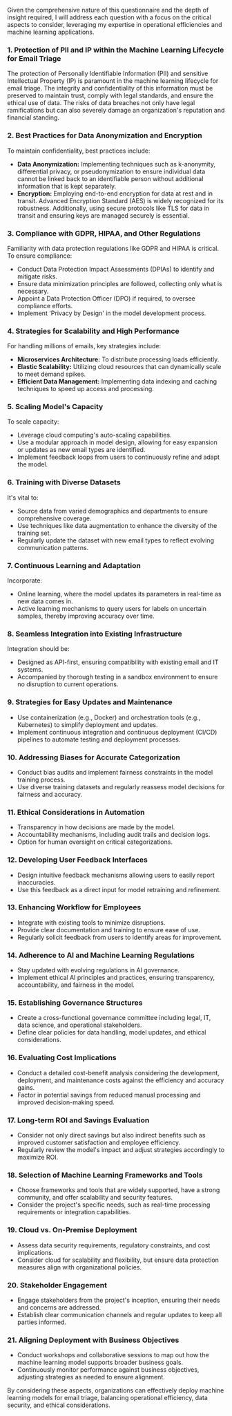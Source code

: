 Given the comprehensive nature of this questionnaire and the depth of insight required, I will address each question with a focus on the critical aspects to consider, leveraging my expertise in operational efficiencies and machine learning applications.

### 1. Protection of PII and IP within the Machine Learning Lifecycle for Email Triage

The protection of Personally Identifiable Information (PII) and sensitive Intellectual Property (IP) is paramount in the machine learning lifecycle for email triage. The integrity and confidentiality of this information must be preserved to maintain trust, comply with legal standards, and ensure the ethical use of data. The risks of data breaches not only have legal ramifications but can also severely damage an organization's reputation and financial standing.

### 2. Best Practices for Data Anonymization and Encryption

To maintain confidentiality, best practices include:
- **Data Anonymization:** Implementing techniques such as k-anonymity, differential privacy, or pseudonymization to ensure individual data cannot be linked back to an identifiable person without additional information that is kept separately.
- **Encryption:** Employing end-to-end encryption for data at rest and in transit. Advanced Encryption Standard (AES) is widely recognized for its robustness. Additionally, using secure protocols like TLS for data in transit and ensuring keys are managed securely is essential.

### 3. Compliance with GDPR, HIPAA, and Other Regulations

Familiarity with data protection regulations like GDPR and HIPAA is critical. To ensure compliance:
- Conduct Data Protection Impact Assessments (DPIAs) to identify and mitigate risks.
- Ensure data minimization principles are followed, collecting only what is necessary.
- Appoint a Data Protection Officer (DPO) if required, to oversee compliance efforts.
- Implement 'Privacy by Design' in the model development process.

### 4. Strategies for Scalability and High Performance

For handling millions of emails, key strategies include:
- **Microservices Architecture:** To distribute processing loads efficiently.
- **Elastic Scalability:** Utilizing cloud resources that can dynamically scale to meet demand spikes.
- **Efficient Data Management:** Implementing data indexing and caching techniques to speed up access and processing.

### 5. Scaling Model's Capacity

To scale capacity:
- Leverage cloud computing's auto-scaling capabilities.
- Use a modular approach in model design, allowing for easy expansion or updates as new email types are identified.
- Implement feedback loops from users to continuously refine and adapt the model.

### 6. Training with Diverse Datasets

It's vital to:
- Source data from varied demographics and departments to ensure comprehensive coverage.
- Use techniques like data augmentation to enhance the diversity of the training set.
- Regularly update the dataset with new email types to reflect evolving communication patterns.

### 7. Continuous Learning and Adaptation

Incorporate:
- Online learning, where the model updates its parameters in real-time as new data comes in.
- Active learning mechanisms to query users for labels on uncertain samples, thereby improving accuracy over time.

### 8. Seamless Integration into Existing Infrastructure

Integration should be:
- Designed as API-first, ensuring compatibility with existing email and IT systems.
- Accompanied by thorough testing in a sandbox environment to ensure no disruption to current operations.

### 9. Strategies for Easy Updates and Maintenance

- Use containerization (e.g., Docker) and orchestration tools (e.g., Kubernetes) to simplify deployment and updates.
- Implement continuous integration and continuous deployment (CI/CD) pipelines to automate testing and deployment processes.

### 10. Addressing Biases for Accurate Categorization

- Conduct bias audits and implement fairness constraints in the model training process.
- Use diverse training datasets and regularly reassess model decisions for fairness and accuracy.

### 11. Ethical Considerations in Automation

- Transparency in how decisions are made by the model.
- Accountability mechanisms, including audit trails and decision logs.
- Option for human oversight on critical categorizations.

### 12. Developing User Feedback Interfaces

- Design intuitive feedback mechanisms allowing users to easily report inaccuracies.
- Use this feedback as a direct input for model retraining and refinement.

### 13. Enhancing Workflow for Employees

- Integrate with existing tools to minimize disruptions.
- Provide clear documentation and training to ensure ease of use.
- Regularly solicit feedback from users to identify areas for improvement.

### 14. Adherence to AI and Machine Learning Regulations

- Stay updated with evolving regulations in AI governance.
- Implement ethical AI principles and practices, ensuring transparency, accountability, and fairness in the model.

### 15. Establishing Governance Structures

- Create a cross-functional governance committee including legal, IT, data science, and operational stakeholders.
- Define clear policies for data handling, model updates, and ethical considerations.

### 16. Evaluating Cost Implications

- Conduct a detailed cost-benefit analysis considering the development, deployment, and maintenance costs against the efficiency and accuracy gains.
- Factor in potential savings from reduced manual processing and improved decision-making speed.

### 17. Long-term ROI and Savings Evaluation

- Consider not only direct savings but also indirect benefits such as improved customer satisfaction and employee efficiency.
- Regularly review the model's impact and adjust strategies accordingly to maximize ROI.

### 18. Selection of Machine Learning Frameworks and Tools

- Choose frameworks and tools that are widely supported, have a strong community, and offer scalability and security features.
- Consider the project's specific needs, such as real-time processing requirements or integration capabilities.

### 19. Cloud vs. On-Premise Deployment

- Assess data security requirements, regulatory constraints, and cost implications.
- Consider cloud for scalability and flexibility, but ensure data protection measures align with organizational policies.

### 20. Stakeholder Engagement

- Engage stakeholders from the project's inception, ensuring their needs and concerns are addressed.
- Establish clear communication channels and regular updates to keep all parties informed.

### 21. Aligning Deployment with Business Objectives

- Conduct workshops and collaborative sessions to map out how the machine learning model supports broader business goals.
- Continuously monitor performance against business objectives, adjusting strategies as needed to ensure alignment.

By considering these aspects, organizations can effectively deploy machine learning models for email triage, balancing operational efficiency, data security, and ethical considerations.